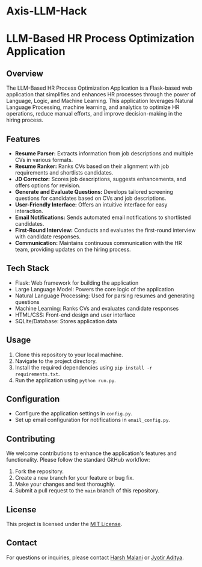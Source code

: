 # Axis-LLM-Hack
# LLM-Based HR Process Optimization Application

## Overview

The LLM-Based HR Process Optimization Application is a Flask-based web application that simplifies and enhances HR processes through the power of Language, Logic, and Machine Learning. This application leverages Natural Language Processing, machine learning, and analytics to optimize HR operations, reduce manual efforts, and improve decision-making in the hiring process.

## Features

- **Resume Parser:** Extracts information from job descriptions and multiple CVs in various formats.
- **Resume Ranker:** Ranks CVs based on their alignment with job requirements and shortlists candidates.
- **JD Corrector:** Scores job descriptions, suggests enhancements, and offers options for revision.
- **Generate and Evaluate Questions:** Develops tailored screening questions for candidates based on CVs and job descriptions.
- **User-Friendly Interface:** Offers an intuitive interface for easy interaction.
- **Email Notifications:** Sends automated email notifications to shortlisted candidates.
- **First-Round Interview:** Conducts and evaluates the first-round interview with candidate responses.
- **Communication:** Maintains continuous communication with the HR team, providing updates on the hiring process.

## Tech Stack

- Flask: Web framework for building the application
- Large Language Model: Powers the core logic of the application
- Natural Language Processing: Used for parsing resumes and generating questions
- Machine Learning: Ranks CVs and evaluates candidate responses
- HTML/CSS: Front-end design and user interface
- SQLite/Database: Stores application data

## Usage

1. Clone this repository to your local machine.
2. Navigate to the project directory.
3. Install the required dependencies using `pip install -r requirements.txt`.
4. Run the application using `python run.py`.

## Configuration

- Configure the application settings in `config.py`.
- Set up email configuration for notifications in `email_config.py`.

## Contributing

We welcome contributions to enhance the application's features and functionality. Please follow the standard GitHub workflow:

1. Fork the repository.
2. Create a new branch for your feature or bug fix.
3. Make your changes and test thoroughly.
4. Submit a pull request to the `main` branch of this repository.

## License

This project is licensed under the [MIT License](LICENSE).

## Contact

For questions or inquiries, please contact [Harsh Malani](mailto:harsh13092001@gmail.com) or [Jyotir Aditya](mailto:adityajyotir05@gmail.com).
